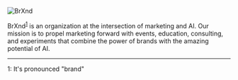 ![BrXnd](https://assets-global.website-files.com/636c1e06d0fed901c4308e14/640a3df579c2dc7ea171667e_BRXND_Logo_01Standard_01DigitalRGB_01Black_72ppi_1080px-p-500.png)

BrXnd<sup>[1](#footnote1)</sup> is an organization at the intersection of marketing and AI. Our mission is to propel marketing forward with events, education, consulting, and experiments that combine the power of brands with the amazing potential of AI.

---
<a id="footnote1">1</a>: It's pronounced "brand"
